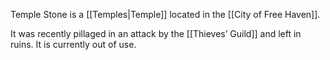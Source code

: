 
Temple Stone is a [[Temples|Temple]] located in the [[City of Free Haven]].

It was recently pillaged in an attack by the [[Thieves’ Guild]] and left in ruins. It is currently out of use.

